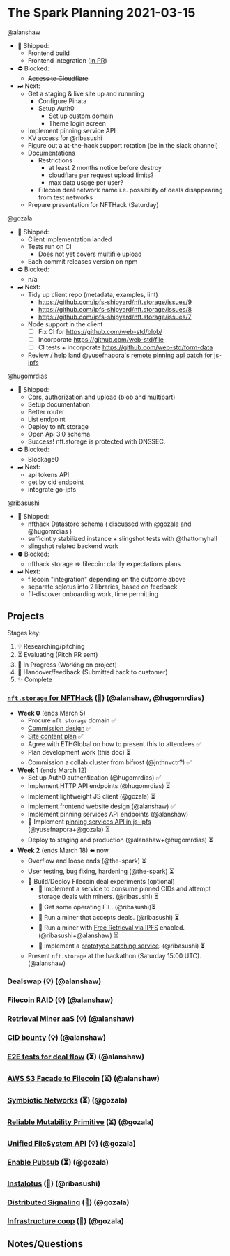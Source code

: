 # The Spark Planning 2021-03-15

@alanshaw
- 🚢 Shipped:
    - Frontend build
    - Frontend integration ([in PR](https://github.com/ipfs-shipyard/nft.storage/pull/14))
- ⛔️ Blocked:
    - ~~Access to Cloudflare~~
- ⏭ Next:
    - Get a staging & live site up and runnning
        - Configure Pinata
        - Setup Auth0
            - Set up custom domain
            - Theme login screen
    - Implement pinning service API
    - KV access for @ribasushi
    - Figure out a at-the-hack support rotation (be in the slack channel)
    - Documentations
        - Restrictions
            - at least 2 months notice before destroy
            - cloudflare per request upload limits?
            - max data usage per user?
        - Filecoin deal network name i.e. possibility of deals disappearing from test networks
    - Prepare presentation for NFTHack (Saturday)

@gozala
- 🚢 Shipped:
    - Client implementation landed
    - Tests run on CI
        - Does not yet covers multifile upload
    - Each commit releases version on npm
- ⛔️ Blocked:
    - n/a
- ⏭ Next:
    - Tidy up client repo (metadata, examples, lint)
        - https://github.com/ipfs-shipyard/nft.storage/issues/9
        - https://github.com/ipfs-shipyard/nft.storage/issues/8
        - https://github.com/ipfs-shipyard/nft.storage/issues/7
    - Node support in the client
        - [ ] Fix CI for https://github.com/web-std/blob/
        - [ ] Incorporate https://github.com/web-std/file
        - [ ] CI tests + incorporate https://github.com/web-std/form-data
    - Review / help land @yusefnapora's [remote pinning api patch for js-ipfs](https://github.com/ipfs/js-ipfs/pull/3588)

@hugomrdias 
- 🚢 Shipped:
    - Cors, authorization and upload (blob and multipart)
    - Setup documentation 
    - Better router 
    - List endpoint
    - Deploy to nft.storage
    - Open Api 3.0 schema
    - Success! nft.storage is protected with DNSSEC.
- ⛔️ Blocked:
    - Blockage0
- ⏭ Next:
    - api tokens API
    - get by cid endpoint
    - integrate go-ipfs

@ribasushi
- 🚢 Shipped:
    - nfthack Datastore schema ( discussed with @gozala and @hugomrdias )
    - sufficintly stabilized instance + slingshot tests with @thattomyhall
    - slingshot related backend work
- ⛔️ Blocked:
    - nfthack storage => filecoin: clarify expectations plans
- ⏭ Next:
    - filecoin "integration" depending on the outcome above
    - separate sqlotus into 2 libraries, based on feedback
    - fil-discover onboarding work, time permitting

## Projects

Stages key:

1. 💡 Researching/pitching
2. ⏳ Evaluating (Pitch PR sent)
3. 🚜 In Progress (Working on project)
4. 🤝 Handover/feedback (Submitted back to customer)
5. ✨ Complete

### [`nft.storage` for NFTHack](https://github.com/protocol/web3-dev-team/pull/62) (🚜) (@alanshaw, @hugomrdias)

* **Week 0** (ends March 5)
    * Procure `nft.storage` domain ✅
    * [Commission design](https://github.com/protocol/design-shop/issues/518) ✅
    * [Site content plan](https://hackmd.io/d-AoemZJTA2BktWBJKduqA?view) ✅
    * Agree with ETHGlobal on how to present this to attendees ✅
    * Plan development work (this doc) ⏳
    * Commission a collab cluster from bifrost (@jnthnvctr?) ✅
* **Week 1** (ends March 12)
    * Set up Auth0 authentication (@hugomrdias) ✅
    * Implement HTTP API endpoints (@hugomrdias) ⏳
    * Implement lightweight JS client (@gozala) ⏳
    * Implement frontend website design (@alanshaw) ✅
    * Implement pinning services API endpoints (@alanshaw)
    * 🤞 Implement [pinning services API in js-ipfs](https://github.com/ipfs/js-ipfs/pull/3588) (@yusefnapora+@gozala) ⏳
    * Deploy to staging and production (@alanshaw+@hugomrdias) ⏳
* **Week 2** (ends March 18) ⬅️ now
    * Overflow and loose ends (@the-spark) ⏳
    * User testing, bug fixing, hardening (@the-spark) ⏳
    * 🤞 Build/Deploy Filecoin deal experiments (optional)
        * 🤞 Implement a service to consume pinned CIDs and attempt storage deals with miners. (@ribasushi) ⏳
        * 🤞 Get some operating FIL. (@ribasushi)⏳
        * 🤞 Run a miner that accepts deals. (@ribasushi) ⏳
        * 🤞 Run a miner with [Free Retrieval via IPFS](https://github.com/protocol/web3-dev-team/pull/52) enabled. (@ribasushi+@alanshaw) ⏳
        * 🤞 Implement a [prototype batching service](https://github.com/protocol/web3-dev-team/pull/60). (@ribasushi) ⏳
    * Present `nft.storage` at the hackathon (Saturday 15:00 UTC). (@alanshaw)

### Dealswap (💡) (@alanshaw)
### Filecoin RAID (💡) (@alanshaw)
### [Retrieval Miner aaS](https://github.com/protocol/web3-dev-team/pull/32) (💡) (@alanshaw)
### [CID bounty](https://github.com/protocol/web3-dev-team/pull/33) (💡) (@alanshaw)
### [E2E tests for deal flow](https://github.com/protocol/web3-dev-team/pull/28) (⏳) (@alanshaw)
### [AWS S3 Facade to Filecoin](https://github.com/protocol/web3-dev-team/pull/34) (⏳) (@alanshaw)
### [Symbiotic Networks](https://github.com/protocol/web3-dev-team/pull/18) (⏳) (@gozala)
### [Reliable Mutability Primitive](https://github.com/protocol/web3-dev-team/pull/19) (⏳) (@gozala)
### [Unified FileSystem API](https://github.com/protocol/web3-dev-team/pull/45) (💡) (@gozala)
### [Enable Pubsub](https://github.com/protocol/web3-dev-team/pull/53) (⏳) (@gozala)
### [Instalotus](https://github.com/protocol/web3-dev-team/pull/29) (🚜) (@ribasushi)
### [Distributed Signaling](https://github.com/protocol/web3-dev-team/pull/43) (💾) (@gozala)
### [Infrastructure coop](https://github.com/protocol/web3-dev-team/pull/44) (💾) (@gozala)

## Notes/Questions
